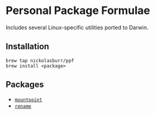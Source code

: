 # Personal Package Formulae

Includes several Linux-specific utilities ported to Darwin.

## Installation

```
brew tap nickolasburr/ppf
brew install <package>
```

## Packages

+ [`mountpoint`](https://man7.org/linux/man-pages/man1/mountpoint.1.html)
+ [`rename`](https://man7.org/linux/man-pages/man1/rename.1.html)
